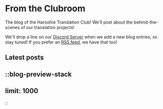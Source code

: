 # From the Clubroom

The blog of the Haroohie Translation Club! We'll post about the behind-the-scenes of our translation projects!

We'll drop a line on our [Discord Server](https://discord.gg/nesRSbpeFM) when we add a new blog entries, so stay tuned!
If you prefer an [RSS feed](/rss.xml), we have that too!

## Latest posts
::blog-preview-stack
---
limit: 1000
---
::